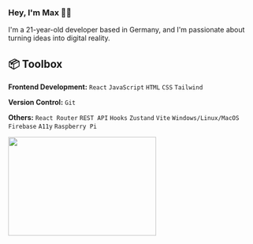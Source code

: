 ### Hey, I'm Max 👋🏼
I'm a 21-year-old developer based in Germany, and I'm passionate about turning ideas into digital reality.

## :package: Toolbox
**Frontend Development:** `React` `JavaScript` `HTML` `CSS` `Tailwind`
<br>

**Version Control:** `Git`
<br>

**Others:** `React Router` `REST API` `Hooks` `Zustand` `Vite` `Windows/Linux/MacOS` `Firebase` `A11y` `Raspberry Pi`

<img src="https://github.com/karuzoXam/karuzoXam/assets/60605508/57327d16-820c-4a01-9098-152a62c74eb1" width="300px" height="200px" />


